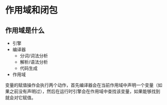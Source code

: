 # 作用域和闭包

## 作用域是什么

- 引擎
- 编译器
  - 分词/词法分析
  - 解析/语法分析
  - 代码生成
- 作用域

变量的赋值操作会执行两个动作，首先编译器会在当前作用域中声明一个变量（如果之前没有声明过），然后在运行时引擎会在作用域中查找该变量，如果能够找到就会对它赋值。